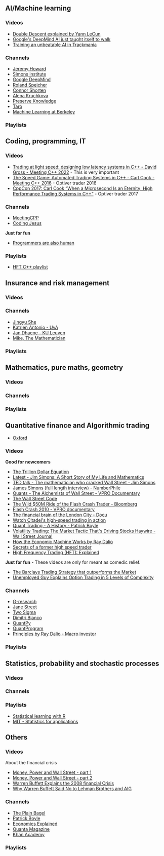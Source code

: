 ## AI/Machine learning

### Videos
* [Double Descent explained by Yann LeCun](https://www.youtube.com/watch?v=5I7-ItaOZFU)
* [Google's DeepMind AI just taught itself to walk](https://www.youtube.com/watch?v=gn4nRCC9TwQ)
* [Training an unbeatable AI in Trackmania](https://www.youtube.com/watch?v=Dw3BZ6O_8LY)

### Channels
* [Jeremy Howard](https://www.youtube.com/@howardjeremyp/videos)
* [Simons institute](https://www.youtube.com/@SimonsInstituteTOC/playlists)
* [Google DeepMind](https://www.youtube.com/@Google_DeepMind/playlists)
* [Roland Speicher](https://www.youtube.com/@SpeicherRoland/playlists)
* [Connor Shorten](https://www.youtube.com/@connorshorten6311/playlists)
* [Alena Kruchkova](https://www.youtube.com/channel/UCF9O8Vj-FEbRDA5DcDGz-Pg/videos)
* [Preserve Knowledge](https://www.youtube.com/@PreserveKnowledge/playlists)
* [Taro](https://www.youtube.com/@taro4544/streams)
* [Machine Learning at Berkeley](https://www.youtube.com/@machinelearningatberkeley8868)

### Playlists

## Coding, programming, IT

### Videos
* [Trading at light speed: designing low latency systems in C++ - David Gross - Meeting C++ 2022](https://www.youtube.com/watch?v=8uAW5FQtcvE) - This is very important
* [The Speed Game: Automated Trading Systems in C++ - Carl Cook - Meeting C++ 2016](https://www.youtube.com/watch?v=ulOLGX3HNCI) - Optiver trader 2016
* [CppCon 2017: Carl Cook “When a Microsecond Is an Eternity: High Performance Trading Systems in C++”](https://www.youtube.com/watch?v=NH1Tta7purM) - Optiver trader 2017

### Channels
* [MeetingCPP](https://www.youtube.com/@MeetingCPP)
* [Coding Jesus](https://www.youtube.com/@CodingJesus)

**Just for fun**
* [Programmers are also human](https://www.youtube.com/@programmersarealsohuman5909)

### Playlists
* [HFT C++ playlist](https://www.youtube.com/watch?v=P8xAtogMOWc&list=PLGvfHSgImk4Z5RJJw91bsbxdcuErkWVCM)

## Insurance and risk management

### Videos

### Channels
* [Jingyu She](https://www.youtube.com/@herrgrillparzer/playlists)
* [Katrien Antonio - UvA](https://www.youtube.com/@katrienantonio6597/playlists)
* [Jan Dhaene - KU Leuven](https://www.youtube.com/@jandhaenesactuarialcourses/playlists)
* [Mike, The Mathematician](https://www.youtube.com/@mikethemathematician/playlists)

### Playlists

## Mathematics, pure maths, geometry

### Videos

### Channels

### Playlists

## Quantitative finance and Algorithmic trading

* [Oxford](https://www.maths.ox.ac.uk/events/public-lectures-events)

### Videos
**Good for newcomers**
* [The Trillion Dollar Equation](https://www.youtube.com/watch?v=A5w-dEgIU1M)
* [Latest - Jim Simons: A Short Story of My Life and Mathematics](https://www.youtube.com/watch?v=CTQcLi6SpX8)
* [TED talk - The mathematician who cracked Wall Street - Jim Simons](https://www.youtube.com/watch?v=U5kIdtMJGc8)
* [James Simons (full length interview) - NumberPhile](https://www.youtube.com/watch?v=QNznD9hMEh0)
* [Quants - The Alchemists of Wall Street - VPRO Documentary](https://www.youtube.com/watch?v=ed2FWNWwE3I)
* [The Wall Street Code](https://www.youtube.com/watch?v=kFQJNeQDDHA)
* [The Wild $50M Ride of the Flash Crash Trader - Bloomberg](https://www.youtube.com/watch?v=_ZDEWVJan0s)
* [Flash Crash 2010 - VPRO documentary](https://www.youtube.com/watch?v=aq1Ln1UCoEU)
* [The financial brain of the London City - Docu](https://www.youtube.com/watch?v=jd-7A9aosw0)
* [Watch Citadel's high-speed trading in action](https://www.youtube.com/watch?v=2u007Msq1qo)
* [Quant Trading - A History - Patrick Boyle](https://www.youtube.com/watch?v=omgx5OjjwPo)
* [Volatility Trading: The Market Tactic That's Driving Stocks Haywire - Wall Street Journal](https://www.youtube.com/watch?v=cHYeDy7AE5c)
* [How the Economic Machine Works by Ray Dalio](https://www.youtube.com/watch?v=PHe0bXAIuk0)
* [Secrets of a former high speed trader](https://www.youtube.com/watch?v=itxbyXO67XY)
* [High Frequency Trading (HFT): Explained](https://www.youtube.com/watch?v=oUVchh37AO8)

**Just for fun** - These videos are only for meant as comedic relief.
* [The Barclays Trading Strategy that outperforms the Market](https://www.youtube.com/watch?v=8pYgz4YlQnE)
* [Unemployed Guy Explains Option Trading in 5 Levels of Complexity](https://www.youtube.com/watch?v=lUv27513cfU)

### Channels
* [G-research](https://www.youtube.com/@GResearchquantfinance)
* [Jane Street](https://www.youtube.com/@janestreet/playlists)
* [Two Sigma](https://www.youtube.com/@twosigma4874/videos)
* [Dimitri Bianco](https://www.youtube.com/@DimitriBianco)
* [QuantPy](https://www.youtube.com/@QuantPy)
* [QuantProgram](https://www.youtube.com/@quantprogram/videos)
* [Principles by Ray Dalio - Macro investor](https://www.youtube.com/@principlesbyraydalio)

### Playlists

## Statistics, probability and stochastic processes

### Videos

### Channels

### Playlists
* [Statistical learning with R](https://www.youtube.com/watch?v=LvySJGj-88U&list=PLoROMvodv4rOzrYsAxzQyHb8n_RWNuS1e)
* [MIT - Statistics for applications](https://www.youtube.com/watch?v=VPZD_aij8H0&list=PLUl4u3cNGP60uVBMaoNERc6knT_MgPKS0)

## Others

### Videos
About the financial crisis
* [Money, Power and Wall Street - part 1](https://www.youtube.com/watch?v=W-Q9AOp2FW8)
* [Money, Power and Wall Street - part 2](https://www.youtube.com/watch?v=Mb786mTZVHk)
* [Warren Buffett Explains the 2008 financial Crisis](https://www.youtube.com/watch?v=k2VSSNECLTQ)
* [Why Warren Buffett Said No to Lehman Brothers and AIG](https://www.youtube.com/watch?v=1QeUcfqkUzc)

### Channels
* [The Plain Bagel](https://www.youtube.com/@ThePlainBagel)
* [Patrick Boyle]()
* [Economics Explained]()
* [Quanta Magazine](https://www.youtube.com/@QuantaScienceChannel/playlists)
* [Khan Academy](https://www.youtube.com/@khanacademy/playlists)

### Playlists





